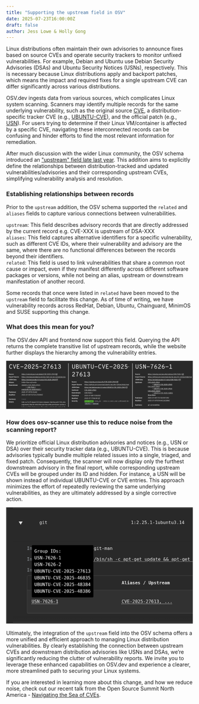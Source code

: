 ```yaml
---
title: "Supporting the upstream field in OSV"
date: 2025-07-23T16:00:00Z
draft: false
author: Jess Lowe & Holly Gong
---
```

  
Linux distributions often maintain their own advisories to announce fixes based on source CVEs 
and operate security trackers to monitor unfixed vulnerabilities. For example, Debian and Ubuntu 
use Debian Security Advisories (DSAs) and Ubuntu Security Notices (USNs), respectively. This is 
necessary because Linux distributions apply and backport patches, which means the impact and 
required fixes for a single upstream CVE can differ significantly across various distributions.

OSV.dev ingests data from various sources, which complicates Linux system scanning. Scanners may 
identify multiple records for the same underlying vulnerability, such as the original source 
[CVE](https://osv.dev/vulnerability/CVE-2025-27613), a distribution-specific tracker CVE (e.g., 
[UBUNTU-CVE](https://osv.dev/vulnerability/UBUNTU-CVE-2025-27613)), and the official patch (e.g., 
[USN](https://osv.dev/vulnerability/USN-7626-1)). For users trying to determine if their Linux 
VM/container is affected by a specific CVE, navigating these interconnected records can be 
confusing and hinder efforts to find the most relevant information for remediation.

After much discussion with the wider Linux community, the OSV schema introduced an 
["upstream" field late last year](https://github.com/ossf/osv-schema/pull/312). This 
addition aims to explicitly define the relationships between distribution-tracked and 
updated vulnerabilities/advisories and their corresponding upstream CVEs, simplifying 
vulnerability analysis and resolution. 

### Establishing relationships between records

Prior to the `upstream` addition, the OSV schema supported the `related` and `aliases` fields 
to capture various connections between vulnerabilities. 

`upstream`: This field describes advisory records that are directly addressed by the current 
record e.g. CVE-XXX is upstream of DSA-XXX  
`aliases`: This field captures alternative identifiers for a specific vulnerability, such as 
different CVE IDs, where their vulnerability and advisory are the same, where there are no 
functional differences between the records beyond their identifiers.  
`related`: This field is used to link vulnerabilities that share a common root cause or impact, 
even if they manifest differently across different software packages or versions, while not being 
an alias, upstream or downstream manifestation of another record.

Some records that once were listed in `related` have been moved to the `upstream` field to 
facilitate this change. As of time of writing, we have vulnerability records across RedHat, 
Debian, Ubuntu, Chainguard, MinimOS and SUSE supporting this change. 

### What does this mean for you?
The OSV.dev API and frontend now support this field. Querying the API returns the complete 
transitive list of upstream records, while the website further displays the hierarchy among
 the vulnerability entries.

![This image shows three views of different levels of advisories in an upstream hierarchy tree](frontend-upstream-change.png "Upstream hierarchy view on frontend")


### How does osv-scanner use this to reduce noise from the scanning report? 
We prioritize official Linux distribution advisories and notices (e.g., USN or DSA) over their 
security tracker data (e.g., UBUNTU-CVE). This is because advisories typically bundle multiple 
related issues into a single, triaged, and fixed patch. Consequently, the scanner will now 
display only the furthest downstream advisory in the final report, while corresponding upstream 
CVEs will be grouped under its ID and hidden. For instance, a USN will be shown instead of 
individual UBUNTU-CVE or CVE entries. This approach minimizes the effort of repeatedly reviewing 
the same underlying vulnerabilities, as they are ultimately addressed by a single corrective action.

![This image shows the grouped nature of ids in a container scanning output](container-scanning-groups.png "Grouped IDs in container scanning output")


Ultimately, the integration of the `upstream` field into the OSV schema offers a more unified 
and efficient approach to managing Linux distribution vulnerabilities. By clearly establishing 
the connection between upstream CVEs and downstream distribution advisories like USNs and DSAs, 
we’re significantly reducing the clutter of vulnerability reports. We invite you to leverage these 
enhanced capabilities on OSV.dev and experience a clearer, more streamlined path to securing your Linux systems.

If you are interested in learning more about this change, and how we reduce noise, check out our 
recent talk from the Open Source Summit North America \- [Navigating the Sea of CVEs](https://www.youtube.com/watch?v=Vsp-RuwJM8c).
